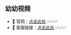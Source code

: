 ## 幼幼视频
- 💝 官网：[点击此处](https://you1.my/) ✅✅✅
- 💝 客服链接：[点击此处](https://lk-resource.ddkefu.top/WebChat/WebChat.html?siteCode=ddllq&externalName=幼幼GITHUB) ✅✅✅
